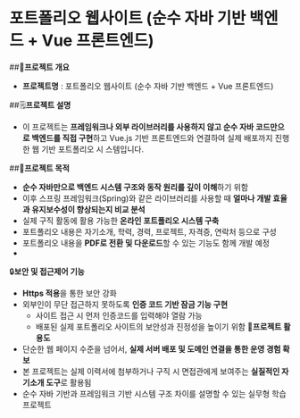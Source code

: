 # 포트폴리오 웹사이트 (순수 자바 기반 백엔드 + Vue 프론트엔드)
##📌**프로젝트 개요**
- **프로젝트명** : 포트폴리오 웹사이트 (순수 자바 기반 백엔드 + Vue 프론트엔드)

##🗒**프로젝트 설명**
- 이 프로젝트는 **프레임워크나 외부 라이브러리를 사용하지 않고 순수 자바 코드만으로 백엔드를
직접 구현**하고 Vue.js 기반 프론트엔드와 연결하여 실제 배포까지 진행한 웹 기반 포트폴리오 시
스템입니다.

##🎯**프로젝트 목적**
- **순수 자바만으로 백엔드 시스템 구조와 동작 원리를 깊이 이해**하기 위함
- 이후 스프링 프레임워크(Spring)와 같은 라이브러리를 사용할 때 **얼마나 개발 효율과 유지보수성이 향상되는지 비교 분석**
- 실제 구직 활동에 활용 가능한 **온라인 포트폴리오 시스템 구축**
- 포트폴리오 내용은 자기소개, 학력, 경력, 프로젝트, 자격증, 연락처 등으로 구성
- 포트폴리오 내용을 **PDF로 전환 및 다운로드**할 수 있는 기능도 함께 개발 예정
- 
🔒**보안 및 접근제어 기능**
- **Https 적용**을 통한 보안 강화
- 외부인이 무단 접근하지 못하도록 **인증 코드 기반 잠금 기능 구현**
  - 사이트 접근 시 먼저 인증코드를 입력해야 열람 가능
  - 배포된 실제 포트폴리오 사이트의 보안성과 진정성을 높이기 위함
🚀**프로젝트 활용도**
- 단순한 웹 페이지 수준을 넘어서, **실제 서버 배포 및 도메인 연결을 통한 운영 경험 확보**
- 본 프로젝트는 실제 이력서에 첨부하거나 구직 시 면접관에게 보여주는 **실질적인 자기소개 도구**로 활용됨
- 순수 자바 기반과 프레임워크 기반 시스템 구조 차이를 설명할 수 있는 실무형 학습 프로젝트
